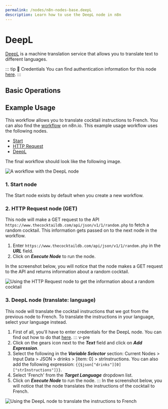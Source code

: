 ```yaml
---
permalink: /nodes/n8n-nodes-base.deepL
description: Learn how to use the DeepL node in n8n
---
```


# DeepL

[DeepL](https://deepL.com) is a machine translation service that allows you to translate text to different languages.

::: tip 🔑 Credentials
You can find authentication information for this node [here](../../../credentials/DeepL/README.md).
:::

## Basic Operations

<Resource node="n8n-nodes-base.deepL" />

## Example Usage

This workflow allows you to translate cocktail instructions to French. You can also find the [workflow](https://n8n.io/workflows/998) on n8n.io. This example usage workflow uses the following nodes.
- [Start](../../core-nodes/Start/README.md)
- [HTTP Request](../../core-nodes/HTTPRequest/README.md)
- [DeepL]()

The final workflow should look like the following image.

![A workflow with the DeepL node](REDACTED)

### 1. Start node

The Start node exists by default when you create a new workflow.

### 2. HTTP Request node (GET)

This node will make a GET request to the API `https://www.thecocktaildb.com/api/json/v1/1/random.php` to fetch a random cocktail. This information gets passed on to the next node in the workflow.

1. Enter `https://www.thecocktaildb.com/api/json/v1/1/random.php` in the ***URL*** field.
2. Click on ***Execute Node*** to run the node.

In the screenshot below, you will notice that the node makes a GET request to the API and returns information about a random cocktail.

![Using the HTTP Request node to get the information about a random cocktail](REDACTED)

### 3. DeepL node (translate: language)

This node will translate the cocktail instructions that we got from the previous node to French. To translate the instructions in your language, select your language instead.

1. First of all, you'll have to enter credentials for the DeepL node. You can find out how to do that [here](../../../credentials/DeepL/README.md).
::: v-pre
2. Click on the gears icon next to the ***Text*** field and click on ***Add Expression***.
3. Select the following in the ***Variable Selector*** section: Current Nodes > Input Data > JSON > drinks > [item: 0] > strInstructions. You can also add the following expression: `{{$json["drinks"][0]["strInstructions"]}}`.
4. Select 'French' from the ***Target Language*** dropdown list.
5. Click on ***Execute Node*** to run the node.
:::
In the screenshot below, you will notice that the node translates the instructions of the cocktail to French.

![Using the DeepL node to translate the instructions to French](REDACTED)
